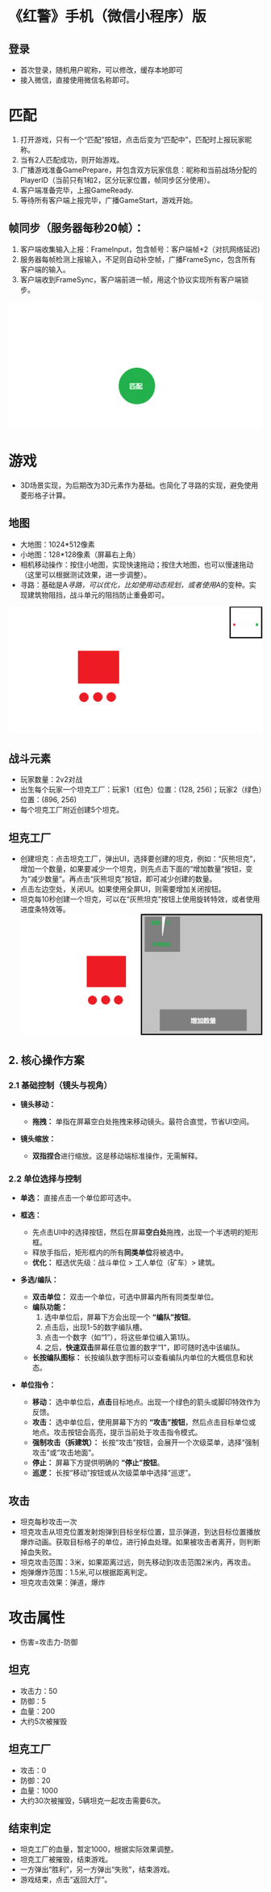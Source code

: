 # 《红警》手机（微信小程序）版
## 登录
- 首次登录，随机用户昵称，可以修改，缓存本地即可
- 接入微信，直接使用微信名称即可。

# 匹配
1. 打开游戏，只有一个“匹配”按钮，点击后变为“匹配中”，匹配时上报玩家昵称。
1. 当有2人匹配成功，则开始游戏。
1. 广播游戏准备GamePrepare，并包含双方玩家信息：昵称和当前战场分配的PlayerID（当前只有1和2，区分玩家位置，帧同步区分使用）。
1. 客户端准备完毕，上报GameReady.
1. 等待所有客户端上报完毕，广播GameStart，游戏开始。

## 帧同步（服务器每秒20帧）： 
1. 客户端收集输入上报：FrameInput，包含帧号：客户端帧+2（对抗网络延迟)
1. 服务器每帧检测上报输入，不足则自动补空帧，广播FrameSync，包含所有客户端的输入。
1. 客户端收到FrameSync，客户端前进一帧，用这个协议实现所有客户端锁步。


![](match.png "登录")

# 游戏
- 3D场景实现，为后期改为3D元素作为基础。也简化了寻路的实现，避免使用菱形格子计算。

## 地图
- 大地图：1024*512像素
- 小地图：128*128像素（屏幕右上角）
- 相机移动操作：按住小地图，实现快速拖动；按住大地图，也可以慢速拖动（这里可以根据测试效果，进一步调整）。
- 寻路：基础是A*寻路，可以优化，比如使用动态规划，或者使用A*的变种。实现建筑物阻挡，战斗单元的阻挡防止重叠即可。

![](ra2-map.png "地图")

## 战斗元素
- 玩家数量：2v2对战
- 出生每个玩家一个坦克工厂：玩家1（红色）位置：(128, 256)；玩家2（绿色）位置：(896, 256)
- 每个坦克工厂附近创建5个坦克。


## 坦克工厂
- 创建坦克：点击坦克工厂，弹出UI，选择要创建的坦克，例如：“灰熊坦克”，增加一个数量，如果要减少一个坦克，则先点击下面的“增加数量”按钮，变为“减少数量”。再点击“灰熊坦克”按钮，即可减少创建的数量。
- 点击左边空处，关闭UI。如果使用全屏UI，则需要增加关闭按钮。
- 坦克每10秒创建一个坦克，可以在“灰熊坦克”按钮上使用旋转特效，或者使用进度条特效等。
![](factory.png "坦克工厂")



## **2. 核心操作方案**

### **2.1 基础控制（镜头与视角）**

*   **镜头移动：**
    *   **拖拽：** 单指在屏幕空白处拖拽来移动镜头。最符合直觉，节省UI空间。

*   **镜头缩放：**
    *   **双指捏合**进行缩放。这是移动端标准操作，无需解释。

### **2.2 单位选择与控制**

*   **单选：** 直接点击一个单位即可选中。
*   **框选：**
    *   先点击UI中的选择按钮，然后在屏幕**空白处**拖拽，出现一个半透明的矩形框。
    *   释放手指后，矩形框内的所有**同类单位**将被选中。
    *   **优化：** 框选优先级：战斗单位 > 工人单位（矿车）> 建筑。

*   **多选/编队：**
    *   **双击单位：** 双击一个单位，可选中屏幕内所有同类型单位。
    *   **编队功能：**
        1.  选中单位后，屏幕下方会出现一个 **“编队”按钮**。
        2.  点击后，出现1-5的数字编队槽。
        3.  点击一个数字（如“1”），将这些单位编入第1队。
        4.  之后，**快速双击**屏幕任意位置的数字“1”，即可随时选中该编队。
    *   **长按编队图标：** 长按编队数字图标可以查看编队内单位的大概信息和状态。

*   **单位指令：**
    *   **移动：** 选中单位后，**点击**目标地点。出现一个绿色的箭头或脚印特效作为反馈。
    *   **攻击：** 选中单位后，使用屏幕下方的 **“攻击”按钮**，然后点击目标单位或地点。攻击按钮会高亮，提示当前处于攻击指令模式。
    *   **强制攻击（拆建筑）：** 长按“攻击”按钮，会展开一个次级菜单，选择“强制攻击”或“攻击地面”。
    *   **停止：** 屏幕下方提供明确的 **“停止”按钮**。
    *   **巡逻：** 长按“移动”按钮或从次级菜单中选择“巡逻”。


## 攻击
- 坦克每秒攻击一次
- 坦克攻击从坦克位置发射炮弹到目标坐标位置，显示弹道，到达目标位置播放爆炸动画。获取目标格子的单位，进行掉血处理。如果被攻击者离开，则判断掉血失败。
- 坦克攻击范围：3米，如果距离过远，则先移动到攻击范围2米内，再攻击。
- 炮弹爆炸范围：1.5米,可以根据距离判定。
- 坦克攻击效果：弹道，爆炸


# 攻击属性

- 伤害=攻击力-防御

## 坦克
- 攻击力：50
- 防御：5
- 血量：200
- 大约5次被摧毁

## 坦克工厂
- 攻击：0
- 防御：20
- 血量：1000
- 大约30次被摧毁，5辆坦克一起攻击需要6次。



## 结束判定
- 坦克工厂的血量，暂定1000，根据实际效果调整。
- 坦克工厂被摧毁，结束游戏。
- 一方弹出“胜利”，另一方弹出“失败”，结束游戏。
- 游戏结束，点击“返回大厅”。


